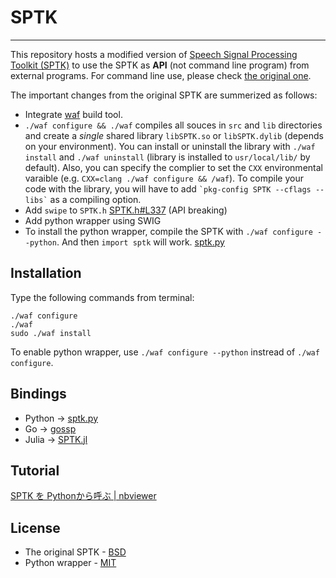 # SPTK
-----------------

This repository hosts a modified version of [Speech Signal Processing Toolkit (SPTK)](http://sp-tk.sourceforge.net/) to use the SPTK as **API** (not command line program) from external programs. For command line use, please check [the original one](http://sp-tk.sourceforge.net/).

The important changes from the original SPTK are summerized as follows:

- Integrate [waf](https://code.google.com/p/waf/) build tool.
 - `./waf configure && ./waf` compiles all souces in `src` and `lib` directories and create a *single* shared library `libSPTK.so` or `libSPTK.dylib` (depends on your environment). You can install or uninstall the library with `./waf install` and `./waf uninstall` (library is installed to `usr/local/lib/` by default). Also, you can specify the complier to set the `CXX` environmental varaible (e.g. `CXX=clang ./waf configure && /waf`). To compile your code with the library, you will have to add `` `pkg-config SPTK --cflags --libs` `` as a compiling option.
- Add `swipe` to `SPTK.h` [SPTK.h#L337](https://github.com/r9y9/SPTK/blob/master/include/SPTK.h#L337) (API breaking)
- Add python wrapper using SWIG
 - To install the python wrapper, compile the SPTK with `./waf configure --python`. And then `import sptk` will work. [sptk.py](https://github.com/r9y9/SPTK/blob/master/python/sptk.py)

## Installation

Type the following commands from terminal:

    ./waf configure
    ./waf
    sudo ./waf install

To enable python wrapper, use `./waf configure --python` instread of `./waf configure`.

## Bindings

- Python -> [sptk.py](https://github.com/r9y9/SPTK/blob/master/python/sptk.py)
- Go -> [gossp](https://github.com/r9y9/gossp/tree/master/3rdparty/sptk)
- Julia -> [SPTK.jl](https://github.com/r9y9/SPTK.jl)

## Tutorial

[SPTK を Pythonから呼ぶ | nbviewer](http://nbviewer.ipython.org/github/r9y9/SPTK/blob/master/notebook/SPTK%20calling%20from%20python.ipynb)
	 
## License

- The original SPTK - [BSD](./COPYING)
- Python wrapper - [MIT](./LICENSE)
